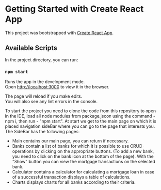 # Getting Started with Create React App

This project was bootstrapped with [Create React App](https://github.com/facebook/create-react-app).

## Available Scripts

In the project directory, you can run:

### `npm start`

Runs the app in the development mode.\
Open [http://localhost:3000](http://localhost:3000) to view it in the browser.

The page will reload if you make edits.\
You will also see any lint errors in the console.

To start the project you need to clone the code from this repository to open in the IDE, load all node modules from package.jscon using the command - npm i, then run - "npm start". At start we get to the main page on which it is placed navigation sideBar where you can go to the page that interests you. The SideBar has the following pages:
- Main contains our main page, you can return if necessary.
- Banks contain a list of banks for which it is possible to use CRUD-operations by clicking on the appropriate buttons. (To add a new bank, you need to click on the bank icon at the bottom of the page). With the "Show" button you can view the mortgage transactions on the selected bank.
- Calculator contains a calculator for calculating a mortgage loan in case of a successful transaction displays a table of calculations.
- Charts displays charts for all banks according to their criteria.
